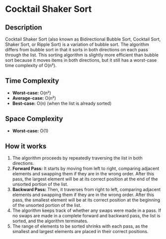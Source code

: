 # Cocktail Shaker Sort

## Description
Cocktail Shaker Sort (also known as Bidirectional Bubble Sort, Cocktail Sort, Shaker Sort, or Ripple Sort) is a variation of bubble sort. The algorithm differs from bubble sort in that it sorts in both directions on each pass through the list. This sorting algorithm is slightly more efficient than bubble sort because it moves items in both directions, but it still has a worst-case time complexity of O(n²).

## Time Complexity
*   **Worst-case:** O(n²)
*   **Average-case:** O(n²)
*   **Best-case:** O(n) (when the list is already sorted)

## Space Complexity
*   **Worst-case:** O(1)

## How it works
1.  The algorithm proceeds by repeatedly traversing the list in both directions.
2.  **Forward Pass:** It starts by moving from left to right, comparing adjacent elements and swapping them if they are in the wrong order. After this pass, the largest element will be at its correct position at the end of the unsorted portion of the list.
3.  **Backward Pass:** Then, it traverses from right to left, comparing adjacent elements and swapping them if they are in the wrong order. After this pass, the smallest element will be at its correct position at the beginning of the unsorted portion of the list.
4.  The algorithm keeps track of whether any swaps were made in a pass. If no swaps are made in a complete forward and backward pass, the list is sorted, and the algorithm terminates.
5.  The range of elements to be sorted shrinks with each pass, as the smallest and largest elements are placed in their correct positions.
